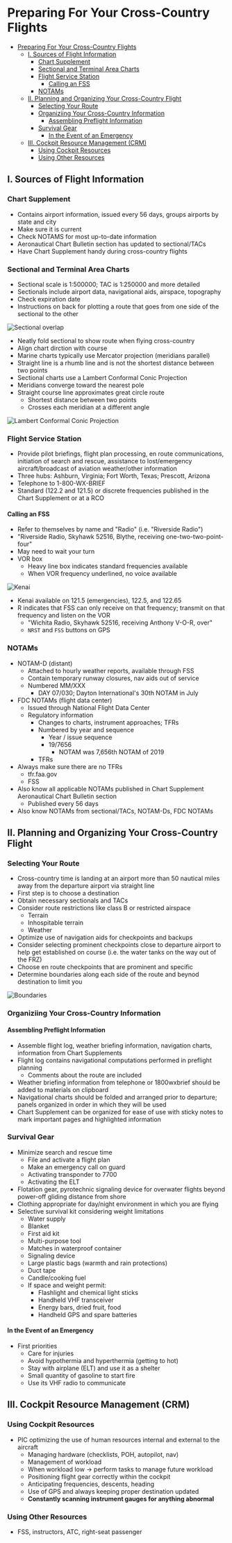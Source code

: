# Preparing For Your Cross-Country Flights

- [Preparing For Your Cross-Country Flights](#preparing-for-your-cross-country-flights)
  - [I. Sources of Flight Information](#i-sources-of-flight-information)
    - [Chart Supplement](#chart-supplement)
    - [Sectional and Terminal Area Charts](#sectional-and-terminal-area-charts)
    - [Flight Service Station](#flight-service-station)
      - [Calling an FSS](#calling-an-fss)
    - [NOTAMs](#notams)
  - [II. Planning and Organizing Your Cross-Country Flight](#ii-planning-and-organizing-your-cross-country-flight)
    - [Selecting Your Route](#selecting-your-route)
    - [Organiziing Your Cross-Country Information](#organiziing-your-cross-country-information)
      - [Assembling Preflight Information](#assembling-preflight-information)
    - [Survival Gear](#survival-gear)
      - [In the Event of an Emergency](#in-the-event-of-an-emergency)
  - [III. Cockpit Resource Management (CRM)](#iii-cockpit-resource-management-crm)
    - [Using Cockpit Resources](#using-cockpit-resources)
    - [Using Other Resources](#using-other-resources)

## I. Sources of Flight Information

### Chart Supplement
* Contains airport information, issued every 56 days, groups airports by state and city
* Make sure it is current
* Check NOTAMS for most up-to-date information
* Aeronautical Chart Bulletin section has updated to sectional/TACs
* Have Chart Supplement handy during cross-country flights

### Sectional and Terminal Area Charts
* Sectional scale is 1:500000; TAC is 1:250000 and more detailed
* Sectionals include airport data, navigational aids, airspace, topography
* Check expiration date
* Instructions on back for plotting a route that goes from one side of the sectional to the other

![Sectional overlap](./images/sectional-overlap.png)

* Neatly fold sectional to show route when flying cross-country
* Align chart dirction with course
* Marine charts typically use Mercator projection (meridians parallel)
* Straight line is a rhumb line and is not the shortest distance between two points
* Sectional charts use a Lambert Conformal Conic Projection
* Meridians converge toward the nearest pole
* Straight course line approximates great circle route
  * Shortest distance between two points
  * Crosses each meridian at a different angle

![Lambert Conformal Conic Projection](images/lccp.png)

### Flight Service Station
* Provide pilot briefings, flight plan processing, en route communications, initiation of search and rescue, assistance to lost/emergency aircraft/broadcast of aviation weather/other information
* Three hubs: Ashburn, Virginia; Fort Worth, Texas; Prescott, Arizona
* Telephone to 1-800-WX-BRIEF
* Standard (122.2 and 121.5) or discrete frequencies published in the Chart Supplement or at a RCO

#### Calling an FSS
* Refer to themselves by name and "Radio" (i.e. "Riverside Radio")
* "Riverside Radio, Skyhawk 52516, Blythe, receiving one-two-two-point-four"
* May need to wait your turn
* VOR box
  * Heavy line box indicates standard frequencies available
  * When VOR frequency underlined, no voice available

![Kenai](images/kenai.png)

* Kenai available on 121.5 (emergencies), 122.5, and 122.65
* R indicates that FSS can only receive on that frequency; transmit on that frequency and listen on the VOR
  * "Wichita Radio, Skyhawk 52516, receiving Anthony V-O-R, over"
  * `NRST` and `FSS` buttons on GPS

### NOTAMs
* NOTAM-D (distant)
  * Attached to hourly weather reports, available through FSS
  * Contain temporary runway closures, nav aids out of service
  * Numbered MM/XXX
    * DAY 07/030; Dayton International's 30th NOTAM in July
* FDC NOTAMs (flight data center)
  * Issued through National Flight Data Center
  * Regulatory information
    * Changes to charts, instrument approaches; TFRs
    * Numbered by year and sequence
      * Year / issue sequence
      * 19/7656
        * NOTAM was 7,656th NOTAM of 2019
    * TFRs
* Always make sure there are no TFRs
  * tfr.faa.gov
  * FSS
* Also know all applicable NOTAMs published in Chart Supplement Aeronautical Chart Bulletin section
  * Published every 56 days
* Also know NOTAMs from sectional/TACs, NOTAM-Ds, FDC NOTAMs

## II. Planning and Organizing Your Cross-Country Flight

### Selecting Your Route
* Cross-country time is landing at an airport more than 50 nautical miles away from the departure airport via straight line
* First step is to choose a destination
* Obtain necessary sectionals and TACs
* Consider route restrictions like class B or restricted airspace
  * Terrain
  * Inhospitable terrain
  * Weather
* Optimize use of navigation aids for checkpoints and backups
* Consider selecting prominent checkpoints close to departure airport to help get established on course (i.e. the water tanks on the way out of the FRZ)
* Choose en route checkpoints that are prominent and specific
* Determine boundaries along each side of the route and beynod destination to limit you

![Boundaries](images/boundaries.png)

### Organiziing Your Cross-Country Information

#### Assembling Preflight Information
* Assemble flight log, weather briefing information, navigation charts, information from Chart Supplements
* Flight log contains navigational computations performed in preflight planning
  * Comments about the route are included
* Weather briefing information from telephone or 1800wxbrief should be added to materials on clipboard
* Navigational charts should be folded and arranged prior to departure; panels organized in order in which they will be used
* Chart Supplement can be organized for ease of use with sticky notes to mark important pages and highlighted information

### Survival Gear
* Minimize search and rescue time
  * File and activate a flight plan
  * Make an emergency call on guard
  * Activating transponder to 7700
  * Activating the ELT
* Flotation gear, pyrotechnic signaling device for overwater flights beyond power-off gliding distance from shore
* Clothing appropriate for day/night environment in which you are flying
* Selective survival kit considering weight limitations
  * Water supply
  * Blanket
  * First aid kit
  * Multi-purpose tool
  * Matches in waterproof container
  * Signaling device
  * Large plastic bags (warmth and rain protections)
  * Duct tape
  * Candle/cooking fuel
  * If space and weight permit:
    * Flashlight and chemical light sticks
    * Handheld VHF transceiver
    * Energy bars, dried fruit, food
    * Handheld GPS and spare batteries

#### In the Event of an Emergency
* First priorities
  * Care for injuries
  * Avoid hypothermia and hyperthermia (getting to hot)
  * Stay with airplane (ELT) and use it as a shelter
  * Small quantity of gasoline to start fire
  * Use its VHF radio to communicate

## III. Cockpit Resource Management (CRM)

### Using Cockpit Resources
* PIC optimizing the use of human resources internal and external to the aircraft
  * Managing hardware (checklists, POH, autopilot, nav)
  * Management of workload
  * When workload low &#8594; perform tasks to manage future workload
  * Positioning flight gear correctly within the cockpit
  * Anticipating frequencies, descents, heading
  * Use of GPS and always keeping proper destination updated
  * **Constantly scanning instrument gauges for anything abnormal**

### Using Other Resources
* FSS, instructors, ATC, right-seat passenger
